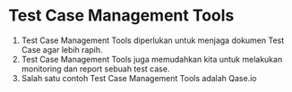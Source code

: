 # Test Case Management Tools

1. Test Case Management Tools diperlukan untuk menjaga dokumen Test Case agar lebih rapih.
2. Test Case Management Tools juga memudahkan kita untuk melakukan monitoring dan report sebuah test case.
3. Salah satu contoh Test Case Management Tools adalah Qase.io